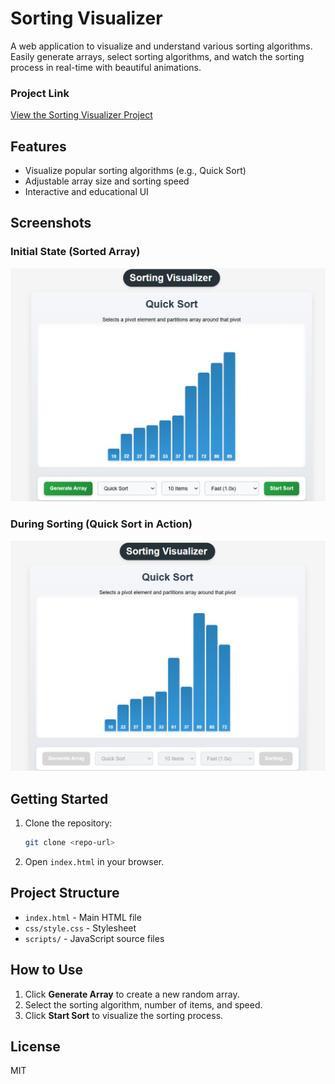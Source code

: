 # Sorting Visualizer

A web application to visualize and understand various sorting algorithms. Easily generate arrays, select sorting algorithms, and watch the sorting process in real-time with beautiful animations.

###  Project Link
[ View the Sorting Visualizer Project](https://sorting-visualizer-omega-two.vercel.app/)

## Features
- Visualize popular sorting algorithms (e.g., Quick Sort)
- Adjustable array size and sorting speed
- Interactive and educational UI

## Screenshots

### Initial State (Sorted Array)
![Initial Sorted State](image/Screenshot%202025-05-13%20150253.png)

### During Sorting (Quick Sort in Action)
![Quick Sort in Progress](image/Screenshot%202025-05-13%20150247.png)


## Getting Started
1. Clone the repository:
   ```bash
   git clone <repo-url>
   ```
2. Open `index.html` in your browser.

## Project Structure
- `index.html` - Main HTML file
- `css/style.css` - Stylesheet
- `scripts/` - JavaScript source files

## How to Use
1. Click **Generate Array** to create a new random array.
2. Select the sorting algorithm, number of items, and speed.
3. Click **Start Sort** to visualize the sorting process.

## License
MIT
